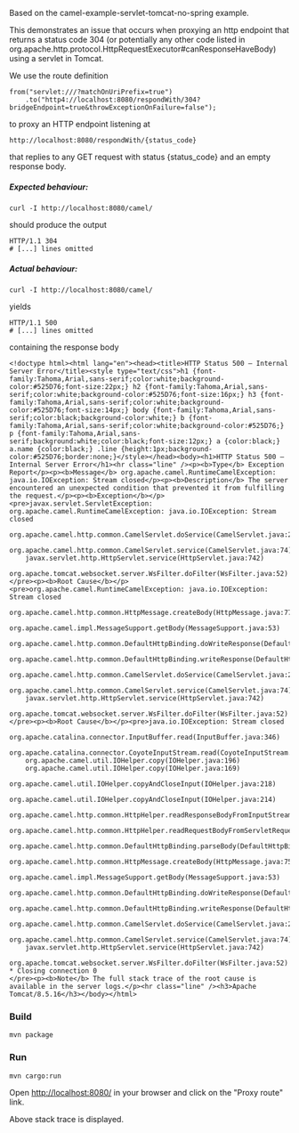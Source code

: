 Based on the camel-example-servlet-tomcat-no-spring example.

This demonstrates an issue that occurs when proxying an http endpoint that returns
a status code 304 (or potentially any other code listed in org.apache.http.protocol.HttpRequestExecutor#canResponseHaveBody) 
using a servlet in Tomcat.

We use the route definition
    
    from("servlet:///?matchOnUriPrefix=true")
        .to("http4://localhost:8080/respondWith/304?bridgeEndpoint=true&throwExceptionOnFailure=false");

to proxy an HTTP endpoint listening at

    http://localhost:8080/respondWith/{status_code} 
    
that replies to any GET request with status {status_code} and an empty response body.

##### Expected behaviour:

    curl -I http://localhost:8080/camel/
    
should produce the output

    HTTP/1.1 304
    # [...] lines omitted
    

##### Actual behaviour:
 
    curl -I http://localhost:8080/camel/
    
yields

    HTTP/1.1 500
    # [...] lines omitted

containing the response body

    <!doctype html><html lang="en"><head><title>HTTP Status 500 – Internal Server Error</title><style type="text/css">h1 {font-family:Tahoma,Arial,sans-serif;color:white;background-color:#525D76;font-size:22px;} h2 {font-family:Tahoma,Arial,sans-serif;color:white;background-color:#525D76;font-size:16px;} h3 {font-family:Tahoma,Arial,sans-serif;color:white;background-color:#525D76;font-size:14px;} body {font-family:Tahoma,Arial,sans-serif;color:black;background-color:white;} b {font-family:Tahoma,Arial,sans-serif;color:white;background-color:#525D76;} p {font-family:Tahoma,Arial,sans-serif;background:white;color:black;font-size:12px;} a {color:black;} a.name {color:black;} .line {height:1px;background-color:#525D76;border:none;}</style></head><body><h1>HTTP Status 500 – Internal Server Error</h1><hr class="line" /><p><b>Type</b> Exception Report</p><p><b>Message</b> org.apache.camel.RuntimeCamelException: java.io.IOException: Stream closed</p><p><b>Description</b> The server encountered an unexpected condition that prevented it from fulfilling the request.</p><p><b>Exception</b></p><pre>javax.servlet.ServletException: org.apache.camel.RuntimeCamelException: java.io.IOException: Stream closed
    	org.apache.camel.http.common.CamelServlet.doService(CamelServlet.java:216)
    	org.apache.camel.http.common.CamelServlet.service(CamelServlet.java:74)
    	javax.servlet.http.HttpServlet.service(HttpServlet.java:742)
    	org.apache.tomcat.websocket.server.WsFilter.doFilter(WsFilter.java:52)
    </pre><p><b>Root Cause</b></p><pre>org.apache.camel.RuntimeCamelException: java.io.IOException: Stream closed
    	org.apache.camel.http.common.HttpMessage.createBody(HttpMessage.java:77)
    	org.apache.camel.impl.MessageSupport.getBody(MessageSupport.java:53)
    	org.apache.camel.http.common.DefaultHttpBinding.doWriteResponse(DefaultHttpBinding.java:391)
    	org.apache.camel.http.common.DefaultHttpBinding.writeResponse(DefaultHttpBinding.java:322)
    	org.apache.camel.http.common.CamelServlet.doService(CamelServlet.java:210)
    	org.apache.camel.http.common.CamelServlet.service(CamelServlet.java:74)
    	javax.servlet.http.HttpServlet.service(HttpServlet.java:742)
    	org.apache.tomcat.websocket.server.WsFilter.doFilter(WsFilter.java:52)
    </pre><p><b>Root Cause</b></p><pre>java.io.IOException: Stream closed
    	org.apache.catalina.connector.InputBuffer.read(InputBuffer.java:346)
    	org.apache.catalina.connector.CoyoteInputStream.read(CoyoteInputStream.java:152)
    	org.apache.camel.util.IOHelper.copy(IOHelper.java:196)
    	org.apache.camel.util.IOHelper.copy(IOHelper.java:169)
    	org.apache.camel.util.IOHelper.copyAndCloseInput(IOHelper.java:218)
    	org.apache.camel.util.IOHelper.copyAndCloseInput(IOHelper.java:214)
    	org.apache.camel.http.common.HttpHelper.readResponseBodyFromInputStream(HttpHelper.java:244)
    	org.apache.camel.http.common.HttpHelper.readRequestBodyFromServletRequest(HttpHelper.java:195)
    	org.apache.camel.http.common.DefaultHttpBinding.parseBody(DefaultHttpBinding.java:577)
    	org.apache.camel.http.common.HttpMessage.createBody(HttpMessage.java:75)
    	org.apache.camel.impl.MessageSupport.getBody(MessageSupport.java:53)
    	org.apache.camel.http.common.DefaultHttpBinding.doWriteResponse(DefaultHttpBinding.java:391)
    	org.apache.camel.http.common.DefaultHttpBinding.writeResponse(DefaultHttpBinding.java:322)
    	org.apache.camel.http.common.CamelServlet.doService(CamelServlet.java:210)
    	org.apache.camel.http.common.CamelServlet.service(CamelServlet.java:74)
    	javax.servlet.http.HttpServlet.service(HttpServlet.java:742)
    	org.apache.tomcat.websocket.server.WsFilter.doFilter(WsFilter.java:52)
    * Closing connection 0
    </pre><p><b>Note</b> The full stack trace of the root cause is available in the server logs.</p><hr class="line" /><h3>Apache Tomcat/8.5.16</h3></body></html>

### Build
    mvn package

### Run
    mvn cargo:run
    
Open <http://localhost:8080/> in your browser and click on the "Proxy route" link.

Above stack trace is displayed.